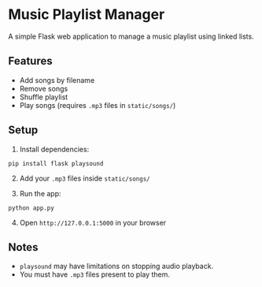 
# Music Playlist Manager

A simple Flask web application to manage a music playlist using linked lists.

## Features
- Add songs by filename
- Remove songs
- Shuffle playlist
- Play songs (requires `.mp3` files in `static/songs/`)

## Setup

1. Install dependencies:
```
pip install flask playsound
```

2. Add your `.mp3` files inside `static/songs/`

3. Run the app:
```
python app.py
```

4. Open `http://127.0.0.1:5000` in your browser

## Notes
- `playsound` may have limitations on stopping audio playback.
- You must have `.mp3` files present to play them.

